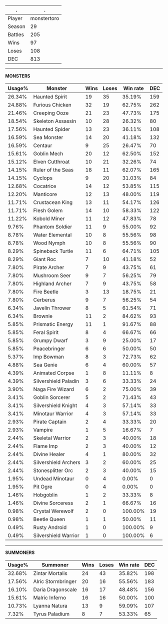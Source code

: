 .|.
|-|-
Player|monstertoro
Season|29
Battles|205
Wins|97
Loses|108
DEC|813

---
**MONSTERS**

Usage%|Monster|Wins|Loses|Win rate|DEC|
-|-|-|-|-|-|
26.34%|Haunted Spirit|19|35|35.19%|159|
24.88%|Furious Chicken|32|19|62.75%|262|
21.46%|Creeping Ooze|21|23|47.73%|175|
18.54%|Skeleton Assassin|10|28|26.32%|80|
17.56%|Haunted Spider|13|23|36.11%|108|
16.59%|Sea Monster|14|20|41.18%|132|
16.59%|Centaur|9|25|26.47%|70|
15.61%|Goblin Mech|20|12|62.50%|152|
15.12%|Elven Cutthroat|10|21|32.26%|74|
14.15%|Ruler of the Seas|18|11|62.07%|165|
14.15%|Cyclops|9|20|31.03%|84|
12.68%|Cocatrice|14|12|53.85%|115|
12.20%|Manticore|12|13|48.00%|119|
11.71%|Crustacean King|13|11|54.17%|126|
11.71%|Flesh Golem|14|10|58.33%|122|
11.22%|Kobold Miner|11|12|47.83%|78|
9.76%|Phantom Soldier|11|9|55.00%|92|
8.78%|Water Elemental|10|8|55.56%|98|
8.78%|Wood Nymph|10|8|55.56%|90|
8.29%|Spineback Turtle|11|6|64.71%|105|
8.29%|Giant Roc|7|10|41.18%|52|
7.80%|Pirate Archer|7|9|43.75%|61|
7.80%|Mushroom Seer|9|7|56.25%|79|
7.80%|Highland Archer|7|9|43.75%|58|
7.80%|Fire Beetle|3|13|18.75%|21|
7.80%|Cerberus|9|7|56.25%|54|
6.34%|Javelin Thrower|8|5|61.54%|71|
6.34%|Brownie|11|2|84.62%|93|
5.85%|Prismatic Energy|11|1|91.67%|88|
5.85%|Feral Spirit|8|4|66.67%|66|
5.85%|Grumpy Dwarf|3|9|25.00%|17|
5.85%|Peacebringer|6|6|50.00%|50|
5.37%|Imp Bowman|8|3|72.73%|62|
4.88%|Sea Genie|6|4|60.00%|57|
4.39%|Animated Corpse|1|8|11.11%|8|
4.39%|Silvershield Paladin|3|6|33.33%|24|
3.90%|Naga Fire Wizard|6|2|75.00%|39|
3.41%|Goblin Sorcerer|5|2|71.43%|43|
3.41%|Silvershield Knight|4|3|57.14%|33|
3.41%|Minotaur Warrior|4|3|57.14%|33|
2.93%|Pirate Captain|2|4|33.33%|20|
2.93%|Vampire|1|5|16.67%|7|
2.44%|Skeletal Warrior|2|3|40.00%|18|
2.44%|Flame Imp|2|3|40.00%|12|
2.44%|Divine Healer|4|1|80.00%|32|
2.44%|Silvershield Archers|3|2|60.00%|25|
2.44%|Stonesplitter Orc|2|3|40.00%|15|
1.95%|Undead Minotaur|0|4|0.00%|0|
1.95%|Pit Ogre|0|4|0.00%|0|
1.46%|Hobgoblin|1|2|33.33%|8|
1.46%|Divine Sorceress|2|1|66.67%|16|
0.98%|Crystal Werewolf|2|0|100.00%|19|
0.98%|Beetle Queen|1|1|50.00%|11|
0.49%|Rusty Android|1|0|100.00%|9|
0.49%|Silvershield Warrior|1|0|100.00%|6|

---
**SUMMONERS**

Usage%|Summoner|Wins|Loses|Win rate|DEC|
-|-|-|-|-|-|
32.68%|Zintar Mortalis|24|43|35.82%|198|
17.56%|Alric Stormbringer|20|16|55.56%|183|
16.10%|Daria Dragonscale|16|17|48.48%|156|
15.61%|Malric Inferno|16|16|50.00%|100|
10.73%|Lyanna Natura|13|9|59.09%|107|
7.32%|Tyrus Paladium|8|7|53.33%|65|
